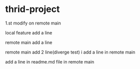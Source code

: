 # thrid-project

1.st modify on remote main

local feature add a line

remote main add a line





remote main add 2 line(diverge test)
i add a line in remote main

add a line in readme.md file in remote main

